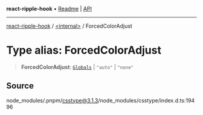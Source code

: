 **react-ripple-hook** • [Readme](../../README.md) \| [API](../../globals.md)

---

[react-ripple-hook](../../README.md) / [\<internal\>](../README.md) / ForcedColorAdjust

# Type alias: ForcedColorAdjust

> **ForcedColorAdjust**: [`Globals`](Globals.md) \| `"auto"` \| `"none"`

## Source

node_modules/.pnpm/csstype@3.1.3/node_modules/csstype/index.d.ts:19496
